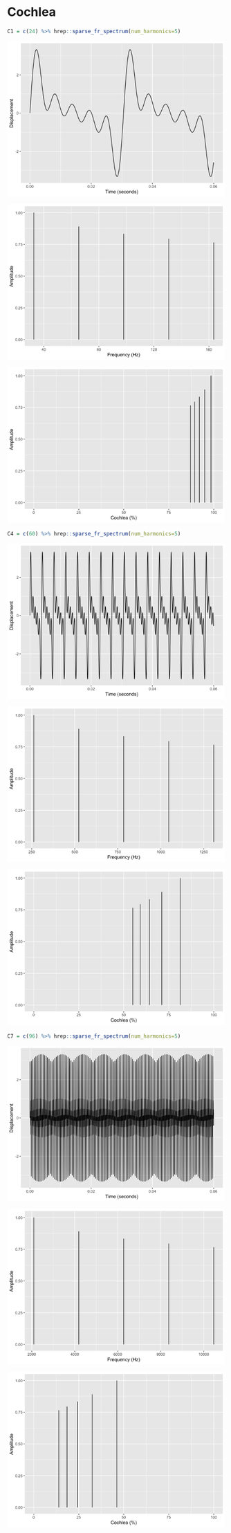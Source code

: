 Cochlea
================

``` r
C1 = c(24) %>% hrep::sparse_fr_spectrum(num_harmonics=5)
```

![](../figures/Cochlea-unnamed-chunk-3-1.png)<!-- -->

![](../figures/Cochlea-unnamed-chunk-4-1.png)<!-- -->

![](../figures/Cochlea-unnamed-chunk-5-1.png)<!-- -->

``` r
C4 = c(60) %>% hrep::sparse_fr_spectrum(num_harmonics=5)
```

![](../figures/Cochlea-unnamed-chunk-7-1.png)<!-- -->

![](../figures/Cochlea-unnamed-chunk-8-1.png)<!-- -->

![](../figures/Cochlea-unnamed-chunk-9-1.png)<!-- -->

``` r
C7 = c(96) %>% hrep::sparse_fr_spectrum(num_harmonics=5)
```

![](../figures/Cochlea-unnamed-chunk-11-1.png)<!-- -->

![](../figures/Cochlea-unnamed-chunk-12-1.png)<!-- -->

![](../figures/Cochlea-unnamed-chunk-13-1.png)<!-- -->

